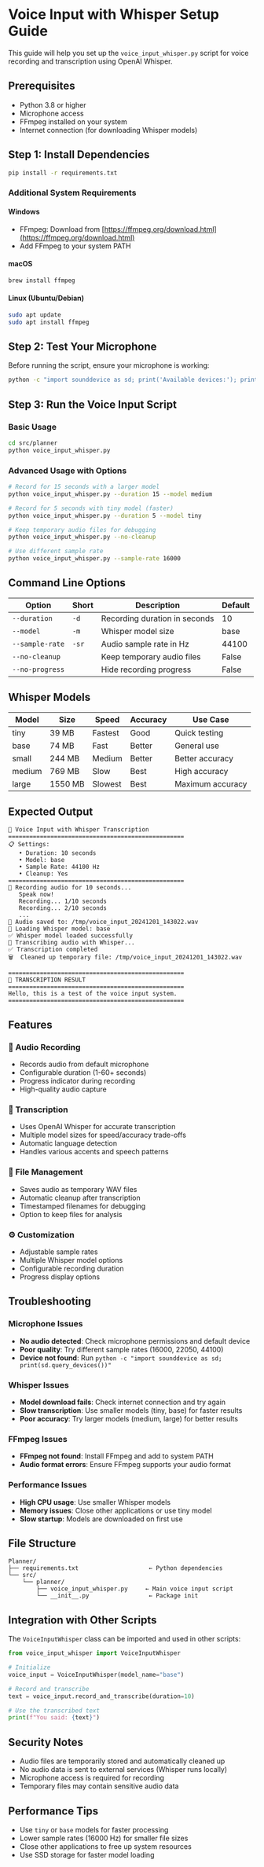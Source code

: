 # Voice Input with Whisper Setup Guide

This guide will help you set up the `voice_input_whisper.py` script for voice recording and transcription using OpenAI Whisper.

## Prerequisites

- Python 3.8 or higher
- Microphone access
- FFmpeg installed on your system
- Internet connection (for downloading Whisper models)

## Step 1: Install Dependencies

```bash
pip install -r requirements.txt
```

### Additional System Requirements

#### Windows
- FFmpeg: Download from [https://ffmpeg.org/download.html](https://ffmpeg.org/download.html)
- Add FFmpeg to your system PATH

#### macOS
```bash
brew install ffmpeg
```

#### Linux (Ubuntu/Debian)
```bash
sudo apt update
sudo apt install ffmpeg
```

## Step 2: Test Your Microphone

Before running the script, ensure your microphone is working:

```bash
python -c "import sounddevice as sd; print('Available devices:'); print(sd.query_devices())"
```

## Step 3: Run the Voice Input Script

### Basic Usage
```bash
cd src/planner
python voice_input_whisper.py
```

### Advanced Usage with Options
```bash
# Record for 15 seconds with a larger model
python voice_input_whisper.py --duration 15 --model medium

# Record for 5 seconds with tiny model (faster)
python voice_input_whisper.py --duration 5 --model tiny

# Keep temporary audio files for debugging
python voice_input_whisper.py --no-cleanup

# Use different sample rate
python voice_input_whisper.py --sample-rate 16000
```

## Command Line Options

| Option | Short | Description | Default |
|--------|-------|-------------|---------|
| `--duration` | `-d` | Recording duration in seconds | 10 |
| `--model` | `-m` | Whisper model size | base |
| `--sample-rate` | `-sr` | Audio sample rate in Hz | 44100 |
| `--no-cleanup` | | Keep temporary audio files | False |
| `--no-progress` | | Hide recording progress | False |

## Whisper Models

| Model | Size | Speed | Accuracy | Use Case |
|-------|------|-------|----------|----------|
| tiny | 39 MB | Fastest | Good | Quick testing |
| base | 74 MB | Fast | Better | General use |
| small | 244 MB | Medium | Better | Better accuracy |
| medium | 769 MB | Slow | Best | High accuracy |
| large | 1550 MB | Slowest | Best | Maximum accuracy |

## Expected Output

```
🎤 Voice Input with Whisper Transcription
==================================================
📋 Settings:
   • Duration: 10 seconds
   • Model: base
   • Sample Rate: 44100 Hz
   • Cleanup: Yes
==================================================
🎤 Recording audio for 10 seconds...
   Speak now!
   Recording... 1/10 seconds
   Recording... 2/10 seconds
   ...
💾 Audio saved to: /tmp/voice_input_20241201_143022.wav
🔄 Loading Whisper model: base
✅ Whisper model loaded successfully
🔄 Transcribing audio with Whisper...
✅ Transcription completed
🗑️  Cleaned up temporary file: /tmp/voice_input_20241201_143022.wav

==================================================
📝 TRANSCRIPTION RESULT
==================================================
Hello, this is a test of the voice input system.
==================================================
```

## Features

### 🎤 Audio Recording
- Records audio from default microphone
- Configurable duration (1-60+ seconds)
- Progress indicator during recording
- High-quality audio capture

### 🔄 Transcription
- Uses OpenAI Whisper for accurate transcription
- Multiple model sizes for speed/accuracy trade-offs
- Automatic language detection
- Handles various accents and speech patterns

### 💾 File Management
- Saves audio as temporary WAV files
- Automatic cleanup after transcription
- Timestamped filenames for debugging
- Option to keep files for analysis

### ⚙️ Customization
- Adjustable sample rates
- Multiple Whisper model options
- Configurable recording duration
- Progress display options

## Troubleshooting

### Microphone Issues
- **No audio detected**: Check microphone permissions and default device
- **Poor quality**: Try different sample rates (16000, 22050, 44100)
- **Device not found**: Run `python -c "import sounddevice as sd; print(sd.query_devices())"`

### Whisper Issues
- **Model download fails**: Check internet connection and try again
- **Slow transcription**: Use smaller models (tiny, base) for faster results
- **Poor accuracy**: Try larger models (medium, large) for better results

### FFmpeg Issues
- **FFmpeg not found**: Install FFmpeg and add to system PATH
- **Audio format errors**: Ensure FFmpeg supports your audio format

### Performance Issues
- **High CPU usage**: Use smaller Whisper models
- **Memory issues**: Close other applications or use tiny model
- **Slow startup**: Models are downloaded on first use

## File Structure

```
Planner/
├── requirements.txt                    ← Python dependencies
└── src/
    └── planner/
        ├── voice_input_whisper.py     ← Main voice input script
        └── __init__.py                 ← Package init
```

## Integration with Other Scripts

The `VoiceInputWhisper` class can be imported and used in other scripts:

```python
from voice_input_whisper import VoiceInputWhisper

# Initialize
voice_input = VoiceInputWhisper(model_name="base")

# Record and transcribe
text = voice_input.record_and_transcribe(duration=10)

# Use the transcribed text
print(f"You said: {text}")
```

## Security Notes

- Audio files are temporarily stored and automatically cleaned up
- No audio data is sent to external services (Whisper runs locally)
- Microphone access is required for recording
- Temporary files may contain sensitive audio data

## Performance Tips

- Use `tiny` or `base` models for faster processing
- Lower sample rates (16000 Hz) for smaller file sizes
- Close other applications to free up system resources
- Use SSD storage for faster model loading 